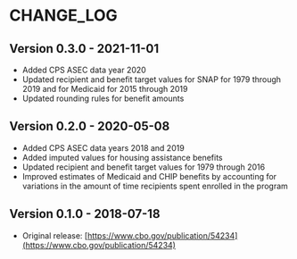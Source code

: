 # CHANGE_LOG

## Version 0.3.0 - 2021-11-01
* Added CPS ASEC data year 2020
* Updated recipient and benefit target values for SNAP for 1979 through 2019 and for Medicaid for 2015 through 2019
* Updated rounding rules for benefit amounts
  
## Version 0.2.0 - 2020-05-08
* Added CPS ASEC data years 2018 and 2019
* Added imputed values for housing assistance benefits
* Updated recipient and benefit target values for 1979 through 2016
* Improved estimates of Medicaid and CHIP benefits by accounting for variations in the
  amount of time recipients spent enrolled in the program

## Version 0.1.0 - 2018-07-18
* Original release: [https://www.cbo.gov/publication/54234](https://www.cbo.gov/publication/54234)